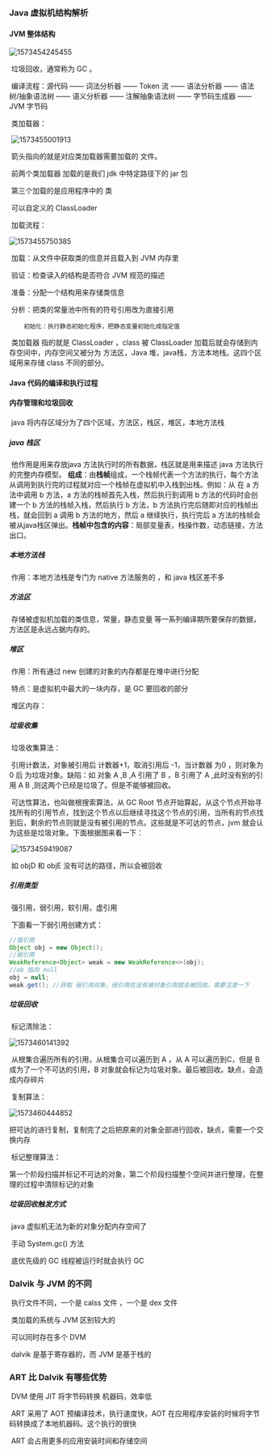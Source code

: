 ### Java 虚拟机结构解析

#### 	JVM 整体结构

![1573454245455](%E8%99%9A%E6%8B%9F%E6%9C%BA%E8%AF%A6%E8%A7%A3.assets/1573454245455.png)

​		垃圾回收，通常称为 GC 。

​		编译流程：源代码 —— 词法分析器 —— Token 流 —— 语法分析器 —— 语法树/抽象语法树 —— 语义分析器 —— 注解抽象语法树 —— 字节码生成器 —— JVM 字节码 

​		类加载器：

​			![1573455001913](%E8%99%9A%E6%8B%9F%E6%9C%BA%E8%AF%A6%E8%A7%A3.assets/1573455001913.png)

​			箭头指向的就是对应类加载器需要加载的 文件。

​			前两个类加载器 加载的是我们 jdk 中特定路径下的 jar 包

​			第三个加载的是应用程序中的 类

​			可以自定义的 ClassLoader 			

​	加载流程：

![1573455750385](%E8%99%9A%E6%8B%9F%E6%9C%BA%E8%AF%A6%E8%A7%A3.assets/1573455750385.png)

​		加载：从文件中获取类的信息并且载入到 JVM 内存里

​		验证：检查读入的结构是否符合 JVM 规范的描述

​		准备：分配一个结构用来存储类信息

​		分析：把类的常量池中所有的符号引用改为直接引用

 		初始化：执行静态初始化程序，把静态变量初始化成指定值

​		类加载器 指的就是 ClassLoader ，class 被 ClassLoader  加载后就会存储到内存空间中，内存空间又被分为 方法区，Java 堆，java栈，方法本地栈。这四个区域用来存储 class 不同的部分。

#### 	  Java 代码的编译和执行过程



#### 	内存管理和垃圾回收

​		java 将内存区域分为了四个区域，方法区，栈区，堆区，本地方法栈

##### 		java 栈区

​		他作用是用来存放java 方法执行时的所有数据，栈区就是用来描述 java 方法执行的完整内存模型。		**组成**：由**栈帧**组成，一个栈帧代表一个方法的执行，每个方法从调用到执行完的过程就对应一个栈帧在虚拟机中入栈到出栈。例如：从 在 a 方法中调用 b 方法，a 方法的栈帧首先入栈，然后执行到调用 b 方法的代码时会创建一个 b 方法的栈帧入栈，然后执行 b 方法，b 方法执行完后随即对应的栈帧出栈，就会回到 a 调用 b 方法的地方，然后 a 继续执行，执行完后 a 方法的栈帧会被从java栈区弹出。**栈帧中包含的内容**：局部变量表，栈操作数，动态链接，方法出口。

##### 		本地方法栈

​		作用：本地方法栈是专门为 native 方法服务的 ，和 java 栈区差不多

##### 方法区

​		存储被虚拟机加载的类信息，常量，静态变量 等一系列编译期所要保存的数据，方法区是永远占据内存的。

##### 堆区

​		作用：所有通过 new 创建的对象的内存都是在堆中进行分配

​		特点：是虚拟机中最大的一块内存，是 GC 要回收的部分

​		堆区内存：

##### 垃圾收集

​		垃圾收集算法：

​			引用计数法，对象被引用后 计数器+1，取消引用后 -1，当计数器 为0 ，则对象为 0 后 为垃圾对象。缺陷：如 对象 A ,B ,A 引用了 B ，B 引用了 A ,此时没有别的引用 A B ,则这两个已经是垃圾了。但是不能够被回收。

​			可达性算法，也叫做根搜索算法，从 GC Root 节点开始算起，从这个节点开始寻找所有的引用节点，找到这个节点以后继续寻找这个节点的引用，当所有的节点找到后，剩余的节点则就是没有被引用的节点。这些就是不可达的节点，jvm 就会认为这些是垃圾对象。下面根据图来看一下：

​			![1573459419087](%E8%99%9A%E6%8B%9F%E6%9C%BA%E8%AF%A6%E8%A7%A3.assets/1573459419087.png)

​				如 objD 和 objE 没有可达的路径，所以会被回收

##### 引用类型

​		强引用，弱引用，软引用，虚引用

​		下面看一下弱引用创建方式：

```java
//强引用
Object obj = new Object();
//弱引用
WeakReference<Object> weak = new WeakReference<>(obj);
//ob 指向 null 
obj = null;
weak.get(); //获取 弱引用对象，弱引用在没有被对象引用就会被回收。需要注意一下
```



##### 垃圾回收

​		标记清除法：

![1573460141392](%E8%99%9A%E6%8B%9F%E6%9C%BA%E8%AF%A6%E8%A7%A3.assets/1573460141392.png)

​		从根集合遍历所有的引用，从根集合可以遍历到 A ，从 A 可以遍历到C，但是 B 成为了一个不可达的引用，B 对象就会标记为垃圾对象。最后被回收。缺点，会造成内存碎片

​		复制算法：

![1573460444852](%E8%99%9A%E6%8B%9F%E6%9C%BA%E8%AF%A6%E8%A7%A3.assets/1573460444852.png)

​				把可达的进行复制，复制完了之后把原来的对象全部进行回收，缺点，需要一个交换内存

​			标记整理算法：

​					第一个阶段扫描并标记不可达的对象，第二个阶段扫描整个空间并进行整理，在整理的过程中清除标记的对象

##### 			垃圾回收触发方式

​				java 虚拟机无法为新的对象分配内存空间了

​				手动 System.gc() 方法

​				底优先级的 GC 线程被运行时就会执行 GC

### Dalvik 与 JVM 的不同

​		执行文件不同，一个是 calss 文件 ，一个是 dex 文件

​		类加载的系统与 JVM 区别较大的

​		可以同时存在多个 DVM 

​		dalvik 是基于寄存器的，而 JVM 是基于栈的

### ART 比 Dalvik 有哪些优势

​		DVM 使用 JIT 将字节码转换 机器码，效率低

​		ART 采用了 AOT 预编译技术，执行速度快，AOT 在应用程序安装的时候将字节码转换成了本地机器码。这个执行的很快

​		ART 会占用更多的应用安装时间和存储空间